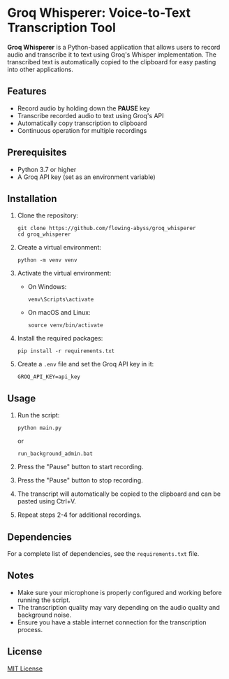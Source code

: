 # Groq Whisperer: Voice-to-Text Transcription Tool

**Groq Whisperer** is a Python-based application that allows users to record audio and transcribe it to text using Groq's Whisper implementation. The transcribed text is automatically copied to the clipboard for easy pasting into other applications.

## Features

- Record audio by holding down the **PAUSE** key
- Transcribe recorded audio to text using Groq's API
- Automatically copy transcription to clipboard
- Continuous operation for multiple recordings

## Prerequisites

- Python 3.7 or higher
- A Groq API key (set as an environment variable)

## Installation

1. Clone the repository:
   ```
   git clone https://github.com/flowing-abyss/groq_whisperer
   cd groq_whisperer
   ```

2. Create a virtual environment:
   ```
   python -m venv venv
   ```

3. Activate the virtual environment:
   - On Windows:
     ```
     venv\Scripts\activate
     ```
   - On macOS and Linux:
     ```
     source venv/bin/activate
     ```

4. Install the required packages:
   ```
   pip install -r requirements.txt
   ```

5. Create a `.env` file and set the Groq API key in it:
     ```
     GROQ_API_KEY=api_key
     ```

## Usage

1. Run the script:
   ```
   python main.py
   ```
   or
   ```
   run_background_admin.bat
   ```

2. Press the "Pause" button to start recording.
3. Press the "Pause" button to stop recording.
4. The transcript will automatically be copied to the clipboard and can be pasted using Ctrl+V.
5. Repeat steps 2-4 for additional recordings.

## Dependencies

For a complete list of dependencies, see the `requirements.txt` file.

## Notes

- Make sure your microphone is properly configured and working before running the script.
- The transcription quality may vary depending on the audio quality and background noise.
- Ensure you have a stable internet connection for the transcription process.

## License

[MIT License](LICENSE)
